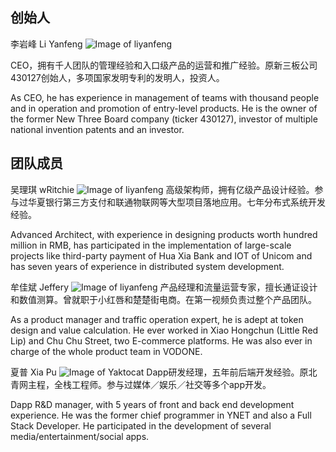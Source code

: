 ## 创始人

李岩峰 Li Yanfeng
![Image of liyanfeng](https://tronsr.org/uploads/editor/qr/rivd9kcf06l3.png)

CEO，拥有千人团队的管理经验和入口级产品的运营和推广经验。原新三板公司430127创始人，多项国家发明专利的发明人，投资人。

As CEO, he has experience in management of teams with thousand people and in operation and promotion of entry-level products. He is the owner of the former New Three Board company (ticker 430127), investor of multiple national invention patents and an investor.

## 团队成员

吴理琪 wRitchie
![Image of liyanfeng](https://tronsr.org/uploads/editor/tq/l5ubcxirg3xa.png)
高级架构师，拥有亿级产品设计经验。参与过华夏银行第三方支付和联通物联网等大型项目落地应用。七年分布式系统开发经验。

Advanced Architect, with experience in designing products worth hundred million in RMB, has participated in the implementation of large-scale projects like third-party payment of Hua Xia Bank and IOT of Unicom and has seven years of experience in distributed system development.


牟佳斌 Jeffery
![Image of liyanfeng](https://tronsr.org/uploads/editor/qf/hbya91hddt4q.png)
产品经理和流量运营专家，擅长通证设计和数值测算。曾就职于小红唇和楚楚街电商。在第一视频负责过整个产品团队。

As a product manager and traffic operation expert, he is adept at token design and value calculation. He ever worked in Xiao Hongchun (Little Red Lip) and Chu Chu Street, two E-commerce platforms. He was also ever in charge of the whole product team in VODONE.


夏普 Xia Pu
![Image of Yaktocat](https://tronsr.org/uploads/editor/f0/08752e6rbc6r.png)
Dapp研发经理，五年前后端开发经验。原北青网主程，全栈工程师。参与过媒体／娱乐／社交等多个app开发。

Dapp R&D manager, with 5 years of front and back end development experience. He was the former chief programmer in YNET and also a Full Stack Developer. He participated in the development of several media/entertainment/social apps.
